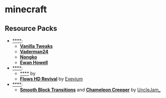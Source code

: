 # minecraft

## Resource Packs
- [****]():
  - [**Vanilla Tweaks**](https://vanillatweaks.net/picker/resource-packs)
  - [**Vaderman24**](https://www.planetminecraft.com/member/vaderman24/submissions/texture-packs)
  - [**Nongko**](https://www.planetminecraft.com/member/nongko/submissions/texture-packs)
  - [**Ewan Howell**](https://www.ewanhowell.com/?resourcepacks)
- [****]():
  - [****]() by []()
  - [**Flows HD Revival**](http://flowshdrevival.com) by [Exevium](https://www.planetminecraft.com/member/exevium)
- [****]():
  - [**Smooth Block Transitions**](https://www.reddit.com/r/Minecraft/comments/61a408/smooth_block_transitions_grass_and_leaf_demo_done) and [**Chameleon Creeper**](https://www.reddit.com/r/Minecraft/comments/5zxtc6/chameleon_creeper_make_the_creeper_scary_again) by [UncleJam_](https://www.reddit.com/user/UncleJam_)
